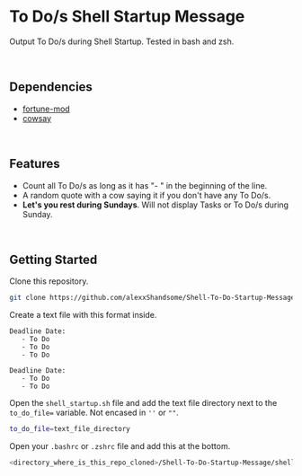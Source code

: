 # To Do/s Shell Startup Message
Output To Do/s during Shell Startup. Tested in bash and zsh.

<br>

## Dependencies
* [fortune-mod](https://github.com/shlomif/fortune-mod)
* [cowsay](https://github.com/piuccio/cowsay)

<br>

## Features
* Count all To Do/s as long as it has "- " in the beginning of the line.
* A random quote with a cow saying it if you don't have any To Do/s.
* **Let's you rest during Sundays**. Will not display Tasks or To Do/s during Sunday.

<br>

## Getting Started
Clone this repository.
```bash
git clone https://github.com/alexxShandsome/Shell-To-Do-Startup-Message
```

Create a text file with this format inside.
```
Deadline Date:
   - To Do
   - To Do
   - To Do

Deadline Date:
   - To Do
   - To Do
```

Open the ```shell_startup.sh``` file and add the text file directory next to the
```to_do_file=``` variable. Not encased in ```''``` or ```""```.
```bash
to_do_file=text_file_directory
```

Open your ```.bashrc``` or ```.zshrc``` file and add this at the bottom.
```bash
<directory_where_is_this_repo_cloned>/Shell-To-Do-Startup-Message/shell_startup.sh
```

<br>
